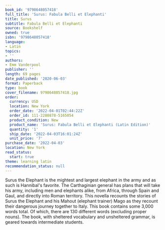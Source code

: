 ```yaml
---
book_id: '9798648057418'
full_title: 'Surus: Fabula Belli et Elephanti'
title: Surus
subtitle: Fabula Belli et Elephanti
source: Bookshelf
owned: true
isbn: '9798648057418'
language:
- Latin
topics:
- ''
authors:
- Emm Vanderpool
publisher: ''
length: 69 pages
date_published: '2020-06-03'
format: Paperback
type: book
cover_filename: 9798648057418.jpg
order:
  currency: USD
  location: New York
  order_date: '2022-04-01T02:44:22Z'
  order_id: 111-2280878-5165054
  product_condition: New
  product_name: 'Surus: Fabula Belli et Elephanti (Latin Edition)'
  quantity: '1'
  ship_date: '2022-04-03T16:01:24Z'
  unit_price: '7'
purchase_date: '2022-04-03'
location: New York
read_status:
  start: true
theme: learning latin
recommendation_status: null
---
```

Surus the Elephant is the mightest and largest elephant in the army and as such is Hannibal's favorite. The Carthaginian general has plans that will take his army, including men and elephants alike, from Africa, through Spain and Gaul, and directly into Roman territory. This novella recounts the stories of Surus the Elephant and his Mahout (elephant trainer) Mago as they recount their dangerous journey together to Italy. This book contains some 3,000 words total. Of which, there are 130 different words (excluding proper nouns). The book, with sheltered vocabulary and unsheltered grammar, is geared towards intermediate students.
